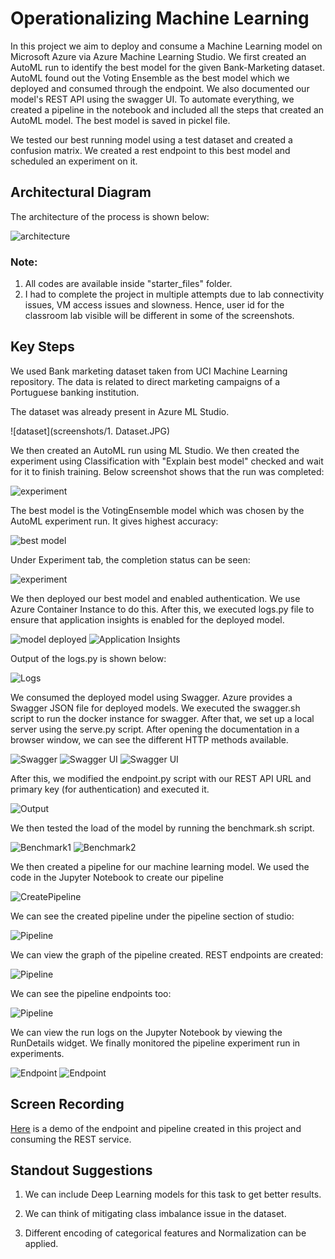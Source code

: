 # Operationalizing Machine Learning

In this project we aim to deploy and consume a Machine Learning model on Microsoft Azure via Azure Machine Learning Studio. We first created an AutoML run to identify the best model for the given Bank-Marketing dataset. AutoML found out the Voting Ensemble as the best model which we deployed and consumed through the endpoint. We also documented our model's REST API using the swagger UI. To automate everything, we created a pipeline in the notebook and included all the steps that created an AutoML model. The best model is saved in pickel file. 

We tested our best running model using a test dataset and created a confusion matrix. We created a rest endpoint to this best model and scheduled an experiment on it.

## Architectural Diagram
The architecture of the process is shown below:

![architecture](screenshots/Architecture.png)

### Note:
1. All codes are available inside "starter_files" folder.
2. I had to complete the project in multiple attempts due to lab connectivity issues, VM access issues and slowness. Hence, user id for the classroom lab visible will be different in some of the screenshots.

## Key Steps

We used Bank marketing dataset taken from UCI Machine Learning repository. The data is related to direct marketing campaigns of a Portuguese banking institution.

The dataset was already present in Azure ML Studio.

![dataset](screenshots/1. Dataset.JPG)

We then created an AutoML run using ML Studio. We then created the experiment using Classification with "Explain best model" checked and wait for it to finish training. Below screenshot shows that the run was completed:

![experiment](screenshots/2.Run.JPG)

The best model is the VotingEnsemble model which was chosen by the AutoML experiment run. It gives highest accuracy:

![best model](screenshots/3.Best_Model.JPG)

Under Experiment tab, the completion status can be seen:

![experiment](screenshots/4.Exp_Completed.JPG)

We then deployed our best model and enabled authentication. We use Azure Container Instance to do this. After this, we executed logs.py file to ensure that application insights is enabled for the deployed model.

![model deployed](screenshots/5.Deploy_Model.JPG)
![Application Insights](screenshots/6.Application_Insights_Enabled.JPG)

Output of the logs.py is shown below:

![Logs](screenshots/7.Logs_Output.JPG)

We consumed the deployed model using Swagger. Azure provides a Swagger JSON file for deployed models. We executed the swagger.sh script to run the docker instance for swagger. After that, we set up a local server using the serve.py script. After opening the documentation in a browser window, we can see the different HTTP methods available.

![Swagger](screenshots/8.Swagger.JPG)
![Swagger UI](screenshots/9.swagger_UI.JPG)
![Swagger UI](screenshots/10.Swagger_UI_2.JPG)


After this, we modified the endpoint.py script with our REST API URL and primary key (for authentication) and executed it. 

![Output](screenshots/11.endpoint_result.JPG)

We then tested the load of the model by running the benchmark.sh script.

![Benchmark1](screenshots/12.benchmark1.JPG)
![Benchmark2](screenshots/13.benchmark2.JPG)

We then created a pipeline for our machine learning model. We used the code in the Jupyter Notebook to create our pipeline

![CreatePipeline](screenshots/14.running_pipeline.JPG)

We can see the created pipeline under the pipeline section of studio:

![Pipeline](screenshots/16.pipeline_created.JPG)

We can view the graph of the pipeline created. REST endpoints are created:

![Pipeline](screenshots/21.bank_train.JPG)

We can see the pipeline endpoints too:

![Pipeline](screenshots/20.pipe_endpoints.JPG)

We can view the run logs on the Jupyter Notebook by viewing the RunDetails widget. We finally monitored the pipeline experiment run in experiments.

![Endpoint](screenshots/18.experiments_notebook.JPG)
![Endpoint](screenshots/17.pipeline_bank.JPG)

## Screen Recording

[Here](https://youtu.be/6Am38TsPi5A) is a demo of the endpoint and pipeline created in this project and consuming the REST service.

## Standout Suggestions

1. We can include Deep Learning models for this task to get better results. 

2. We can think of mitigating class imbalance issue in the dataset.

3. Different encoding of categorical features and Normalization can be applied.
